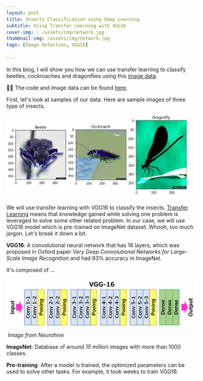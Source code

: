 ```yaml
---
layout: post
title: Insects Classification using Deep Learning 
subtitle: Using Transfer Learning with VGG16
cover-img: : /assets/img/network.jpg
thumbnail-img: /assets/img/network.jpg
tags: [Image Detection, VGG16]

---
```




In this blog, I will show you how we can use transfer learning to classify beetles, cockroaches and dragonflies using this [image data](https://www.insectimages.org/index.cfm). 

👩‍💻 The code and image data can be found [here](https://github.com/Klalena/BIOS823-Statistical_Programming-for-Big-Data/tree/master/Homework/Insect_classification).

First, let's look at samples of our data. Here are sample images of three type of insects. 

![sample insects](../assets/img/Insect_classification/sample_insects.png)

We will use transfer learning with VGG16 to classify the insects. [Transfer Learning](https://en.wikipedia.org/wiki/Transfer_learning) means that knowledge gained while solving one problem is leveraged to solve some other related problem. In our case, we will use  VGG16 model which is pre-trained on ImageNet dataset. Whooh, too much jargon. Let's break it down a bit. 

**VGG16**: A convolutional neural network that has 16 layers, which was proposed in Oxford paper *Very Deep Convolutional Networks for Large-Scale Image Recognition* and had 93% accuracy in ImageNet. 

It's composed of ...

![vgg16](../assets/img/Insect_classification/vgg16.png)

​																	          *Image from Neurohive*

**ImageNet**: Database of around *15* million images with more than 1000 classes. 

**Pre-training**: After a model is trained, the optimized parameters can be used to solve other tasks. For example, it took weeks to train VGG16. 













